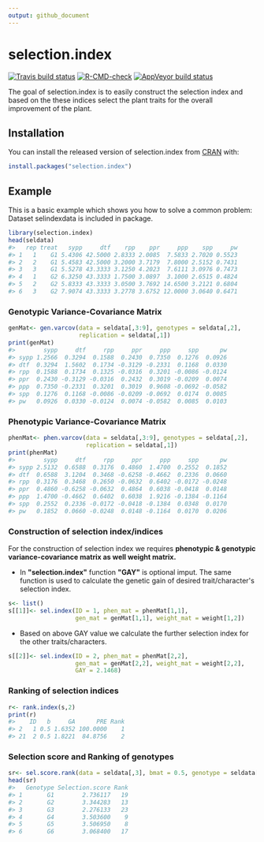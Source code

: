 ```yaml
---
output: github_document
---
```


<!-- README.md is generated from README.Rmd. Please edit that file -->



# selection.index

<!-- badges: start -->
[![Travis build status](https://travis-ci.com/zankrut20/selection.index.svg?branch=master)](https://travis-ci.com/zankrut20/selection.index)
[![R-CMD-check](https://github.com/zankrut20/selection.index/workflows/R-CMD-check/badge.svg)](https://github.com/zankrut20/selection.index/actions)
[![AppVeyor build status](https://ci.appveyor.com/api/projects/status/github/zankrut20/selection.index?branch=master&svg=true)](https://ci.appveyor.com/project/zankrut20/selection.index)
<!-- badges: end -->

The goal of selection.index is to easily construct the selection index and based on the these indices select the plant traits for the overall improvement of the plant.

## Installation

You can install the released version of selection.index from [CRAN](https://CRAN.R-project.org) with:

``` r
install.packages("selection.index")
```

## Example

This is a basic example which shows you how to solve a common problem:
Dataset selindexdata is included in package. 


```r
library(selection.index)
head(seldata)
#>   rep treat   sypp     dtf    rpp    ppr     ppp    spp     pw
#> 1   1    G1 5.4306 42.5000 2.8333 2.0085  7.5833 2.7020 0.5523
#> 2   2    G1 5.4583 42.5000 3.2000 3.7179  7.8000 2.5152 0.7431
#> 3   3    G1 5.5278 43.3333 3.1250 4.2023  7.6111 3.0976 0.7473
#> 4   1    G2 6.3250 43.3333 1.7500 3.0897  3.1000 2.6515 0.4824
#> 5   2    G2 5.8333 43.3333 3.0500 3.7692 14.6500 3.2121 0.6804
#> 6   3    G2 7.9074 43.3333 3.2778 3.6752 12.0000 3.0640 0.6471
```
### Genotypic Variance-Covariance Matrix

```r
genMat<- gen.varcov(data = seldata[,3:9], genotypes = seldata[,2],
                    replication = seldata[,1])
print(genMat)
#>        sypp     dtf     rpp     ppr     ppp     spp      pw
#> sypp 1.2566  0.3294  0.1588  0.2430  0.7350  0.1276  0.0926
#> dtf  0.3294  1.5602  0.1734 -0.3129 -0.2331  0.1168  0.0330
#> rpp  0.1588  0.1734  0.1325 -0.0316  0.3201 -0.0086 -0.0124
#> ppr  0.2430 -0.3129 -0.0316  0.2432  0.3019 -0.0209  0.0074
#> ppp  0.7350 -0.2331  0.3201  0.3019  0.9608 -0.0692 -0.0582
#> spp  0.1276  0.1168 -0.0086 -0.0209 -0.0692  0.0174  0.0085
#> pw   0.0926  0.0330 -0.0124  0.0074 -0.0582  0.0085  0.0103
```

### Phenotypic Variance-Covariance Matrix

```r
phenMat<- phen.varcov(data = seldata[,3:9], genotypes = seldata[,2],
                      replication = seldata[,1])
print(phenMat)
#>        sypp     dtf     rpp     ppr     ppp     spp      pw
#> sypp 2.5132  0.6588  0.3176  0.4860  1.4700  0.2552  0.1852
#> dtf  0.6588  3.1204  0.3468 -0.6258 -0.4662  0.2336  0.0660
#> rpp  0.3176  0.3468  0.2650 -0.0632  0.6402 -0.0172 -0.0248
#> ppr  0.4860 -0.6258 -0.0632  0.4864  0.6038 -0.0418  0.0148
#> ppp  1.4700 -0.4662  0.6402  0.6038  1.9216 -0.1384 -0.1164
#> spp  0.2552  0.2336 -0.0172 -0.0418 -0.1384  0.0348  0.0170
#> pw   0.1852  0.0660 -0.0248  0.0148 -0.1164  0.0170  0.0206
```

### Construction of selection index/indices
For the construction of selection index we requires **phenotypic & genotypic variance-covariance matrix as well weight matrix.**<br>

+ In **"selection.index"** function **"GAY"** is optional imput. The same function is used to calculate the genetic gain of desired trait/character's selection index. 


```r
s<- list()
s[[1]]<- sel.index(ID = 1, phen_mat = phenMat[1,1], 
                   gen_mat = genMat[1,1], weight_mat = weight[1,2])
```

+ Based on above GAY value we calculate the further selection index for the other traits/characters.

```r
s[[2]]<- sel.index(ID = 2, phen_mat = phenMat[2,2],
                   gen_mat = genMat[2,2], weight_mat = weight[2,2], 
                   GAY = 2.1468)
```

### Ranking of selection indices

```r
r<- rank.index(s,2)
print(r)
#>    ID   b     GA      PRE Rank
#> 2   1 0.5 1.6352 100.0000    1
#> 21  2 0.5 1.8221  84.8756    2
```

### Selection score and Ranking of genotypes

```r
sr<- sel.score.rank(data = seldata[,3], bmat = 0.5, genotype = seldata[,2])
head(sr)
#>   Genotype Selection.score Rank
#> 1       G1        2.736117   19
#> 2       G2        3.344283   13
#> 3       G3        2.276133   23
#> 4       G4        3.503600    9
#> 5       G5        3.506950    8
#> 6       G6        3.068400   17
```

